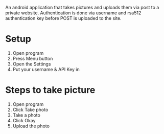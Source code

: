 An android application that takes pictures and uploads them via post to a
private website. Authentication is done via username and rsa512 authentication
key before POST is uploaded to the site.

# Setup #
1. Open program
2. Press Menu button
3. Open the Settings
4. Put your username & API Key in

# Steps to take picture #

1. Open program
2. Click Take photo
3. Take a photo
4. Click Okay
5. Upload the photo

